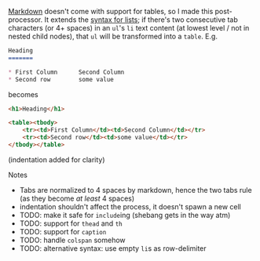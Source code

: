 [Markdown](http://daringfireball.net/projects/markdown/) doesn't come with support for tables, so I made this post-processor. It extends the [syntax for lists](http://daringfireball.net/projects/markdown/syntax#list); if there's two consecutive tab characters (or 4+ spaces) in an `ul`'s `li` text content (at lowest level / not in nested child nodes), that `ul` will be transformed into a `table`. E.g.

```markdown
Heading
=======

* First Column		Second Column
* Second row		some value
```

becomes

```html
<h1>Heading</h1>

<table><tbody>
    <tr><td>First Column</td><td>Second Column</td></tr>
    <tr><td>Second row</td><td>some value</td></tr>
</tbody></table>
```

(indentation added for clarity)

Notes
* Tabs are normalized to 4 spaces by markdown, hence the two tabs rule (as they become *at least* 4 spaces)
* indentation shouldn't affect the process, it doesn't spawn a new cell
* TODO: make it safe for `include`ing (shebang gets in the way atm)
* TODO: support for `thead` and `th`
* TODO: support for `caption`
* TODO: handle `colspan` somehow
* TODO: alternative syntax: use empty `li`s as row-delimiter
